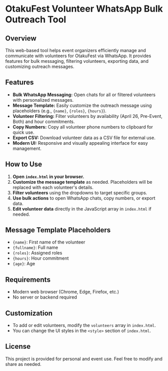 # OtakuFest Volunteer WhatsApp Bulk Outreach Tool

## Overview
This web-based tool helps event organizers efficiently manage and communicate with volunteers for OtakuFest via WhatsApp. It provides features for bulk messaging, filtering volunteers, exporting data, and customizing outreach messages.

## Features
- **Bulk WhatsApp Messaging:** Open chats for all or filtered volunteers with personalized messages.
- **Message Template:** Easily customize the outreach message using placeholders (e.g., `{name}`, `{roles}`, `{hours}`).
- **Volunteer Filtering:** Filter volunteers by availability (April 26, Pre-Event, Both) and hour commitments.
- **Copy Numbers:** Copy all volunteer phone numbers to clipboard for quick use.
- **Export CSV:** Download volunteer data as a CSV file for external use.
- **Modern UI:** Responsive and visually appealing interface for easy management.

## How to Use
1. **Open `index.html` in your browser.**
2. **Customize the message template** as needed. Placeholders will be replaced with each volunteer's details.
3. **Filter volunteers** using the dropdowns to target specific groups.
4. **Use bulk actions** to open WhatsApp chats, copy numbers, or export data.
5. **Edit volunteer data** directly in the JavaScript array in `index.html` if needed.

## Message Template Placeholders
- `{name}`: First name of the volunteer
- `{fullname}`: Full name
- `{roles}`: Assigned roles
- `{hours}`: Hour commitment
- `{age}`: Age

## Requirements
- Modern web browser (Chrome, Edge, Firefox, etc.)
- No server or backend required

## Customization
- To add or edit volunteers, modify the `volunteers` array in `index.html`.
- You can change the UI styles in the `<style>` section of `index.html`.

## License
This project is provided for personal and event use. Feel free to modify and share as needed.
